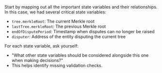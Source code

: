 Start by mapping out all the important state variables and their relationships. In this case, we had several critical state variables:

- `tree.merkleRoot`: The current Merkle root
- `lastTree.merkleRoot`: The previous Merkle root
- `endOfDisputePeriod`: Timestamp when disputes can no longer be raised
- `disputer`: Address of the entity disputing the current tree

For each state variable, ask yourself: 
- "What other state variables should be considered alongside this one when making decisions?" 
- This helps identify missing validation checks.